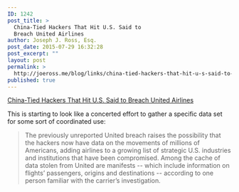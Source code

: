 ```yaml
---
ID: 1242
post_title: >
  China-Tied Hackers That Hit U.S. Said to
  Breach United Airlines
author: Joseph J. Ross, Esq.
post_date: 2015-07-29 16:32:28
post_excerpt: ""
layout: post
permalink: >
  http://joeross.me/blog/links/china-tied-hackers-that-hit-u-s-said-to-breach-united-airlines/
published: true
---
```

[China-Tied Hackers That Hit U.S. Said to Breach United Airlines](http://www.bloomberg.com/news/articles/2015-07-29/china-tied-hackers-that-hit-u-s-said-to-breach-united-airlines)

This is starting to look like a concerted effort to gather a specific data set for some sort of coordinated use:

> The previously unreported United breach raises the possibility that the hackers now have data on the movements of millions of Americans, adding airlines to a growing list of strategic U.S. industries and institutions that have been compromised. Among the cache of data stolen from United are manifests -- which include information on flights’ passengers, origins and destinations -- according to one person familiar with the carrier’s investigation. 
